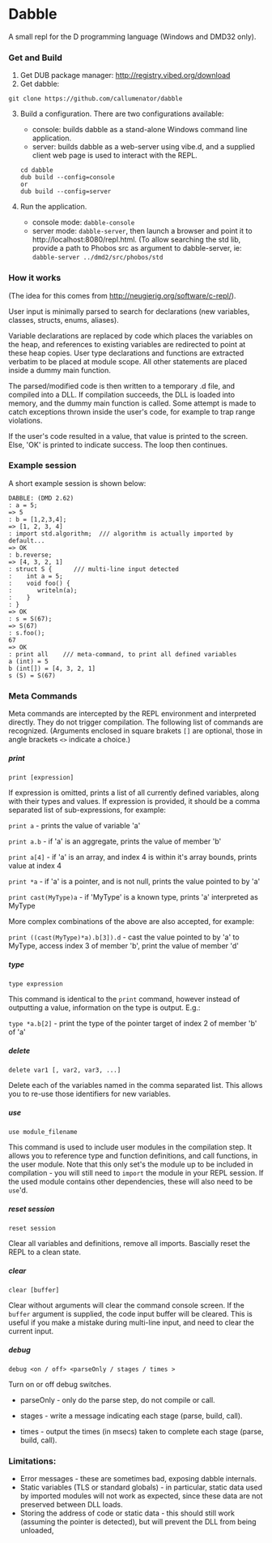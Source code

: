 # Dabble

A small repl for the D programming language (Windows and DMD32 only). 

### Get and Build

1. Get DUB package manager: http://registry.vibed.org/download
2. Get dabble:
```
git clone https://github.com/callumenator/dabble
```
3. Build a configuration. There are two configurations available:
    * console: builds dabble as a stand-alone Windows command line application.
    * server: builds dabble as a web-server using vibe.d, and a supplied client web page is used to interact with the REPL.

   ```
   cd dabble
   dub build --config=console
   or
   dub build --config=server
   ```
4. Run the application. 
    * console mode: ```dabble-console```
    * server mode: ```dabble-server```, then launch a browser and point it to http://localhost:8080/repl.html.
    (To allow searching the std lib, provide a path to Phobos src as argument to dabble-server, ie: ```dabble-server ../dmd2/src/phobos/std```


### How it works

(The idea for this comes from http://neugierig.org/software/c-repl/).

User input is minimally parsed to search for declarations (new variables, classes, structs, enums, aliases). 

Variable declarations are replaced by code which places the variables on the heap, and references to existing variables are redirected to point at these heap copies. User type declarations and functions are extracted verbatim to be placed at module scope. All other statements are placed inside a dummy main function. 

The parsed/modified code is then written to a temporary .d file, and compiled into a DLL. If compilation succeeds, the DLL is loaded into memory, and the dummy main function is called. Some attempt is made to catch exceptions thrown inside the user's code, for example to trap range violations. 

If the user's code resulted in a value, that value is printed to the screen. Else, 'OK' is printed to indicate success. The loop then continues.

### Example session
A short example session is shown below:
```
DABBLE: (DMD 2.62)
: a = 5;
=> 5
: b = [1,2,3,4];
=> [1, 2, 3, 4]
: import std.algorithm;  /// algorithm is actually imported by default...
=> OK
: b.reverse;
=> [4, 3, 2, 1]
: struct S {      /// multi-line input detected
:    int a = 5;
:    void foo() {
:       writeln(a);
:    }
: }
=> OK
: s = S(67);
=> S(67)
: s.foo();
67
=> OK
: print all    /// meta-command, to print all defined variables
a (int) = 5
b (int[]) = [4, 3, 2, 1]
s (S) = S(67)
```


### Meta Commands

Meta commands are intercepted by the REPL environment and interpreted directly. They do not trigger compilation. The following list of commands are recognized. 
(Arguments enclosed in square brakets ```[]``` are optional, those in angle brackets ```<>``` indicate a choice.)

##### print

```print [expression]```
    
If expression is omitted, prints a list of all currently defined variables, along with their types and values. If expression is provided, it should be a comma separated list of sub-expressions, for example:
    
```print a``` - prints the value of variable 'a'

```print a.b``` - if 'a' is an aggregate, prints the value of member 'b'

```print a[4]``` - if 'a' is an array, and index 4 is within it's array bounds, prints value at index 4

```print *a``` - if 'a' is a pointer, and is not null, prints the value pointed to by 'a'

```print cast(MyType)a``` - if 'MyType' is a known type, prints 'a' interpreted as MyType

More complex combinations of the above are also accepted, for example:

```print ((cast(MyType)*a).b[3]).d``` - cast the value pointed to by 'a' to MyType, access index 3 of member 'b', print the value of member 'd'

##### type

```type expression```

This command is identical to the ```print``` command, however instead of outputting a value, information on the type is output. E.g.:

```type *a.b[2]``` - print the type of the pointer target of index 2 of member 'b' of 'a'

##### delete 

```delete var1 [, var2, var3, ...]```

Delete each of the variables named in the comma separated list. This allows you to re-use those identifiers for new variables. 

##### use

```use module_filename```

This command is used to include user modules in the compilation step. It allows you to reference type and function definitions, and call functions, in the user module. Note that this only set's the module up to be included in compilation - you will still need to ```import``` the module in your REPL session. If the used module contains other dependencies, these will also need to be ```use```'d. 

##### reset session

```reset session```

Clear all variables and definitions, remove all imports. Bascially reset the REPL to a clean state. 

##### clear 

```clear [buffer]```

Clear without arguments will clear the command console screen. If the ```buffer``` argument is supplied, the code input buffer will be cleared. This is useful if you make a mistake during multi-line input, and need to clear the current input. 

##### debug

```debug <on / off> <parseOnly / stages / times >```

Turn on or off debug switches. 

* parseOnly - only do the parse step, do not compile or call. 

* stages - write a message indicating each stage (parse, build, call).

* times - output the times (in msecs) taken to complete each stage (parse, build, call).


### Limitations:
- Error messages - these are sometimes bad, exposing dabble internals.
- Static variables (TLS or standard globals) - in particular, static data used by imported modules will not work as expected, since these data are not preserved between DLL loads.
- Storing the address of code or static data - this should still work (assuming the pointer is detected), but will prevent the DLL from being unloaded, 
